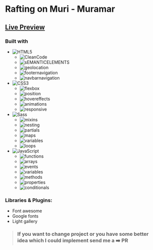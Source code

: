 # Rafting on Muri - Muramar

##  <a href="https://muramar.si/">Live Preview</a> 

### Built with


 - ![HTML5](https://img.shields.io/badge/HTML5-323330?style=for-the-badge&logo=html5&logoColor=F7DF1E)
    - ![CleanCode](https://img.shields.io/badge/CleanCode-1572B6?style=for-the-badge&logo=Clean-Code&logoColor=white)
    - ![sEMANTICELEMENTS](https://img.shields.io/badge/sEMANTICELEMENTS-1572B6?style=for-the-badge&logo=sEMANTICELEMENTS&logoColor=white) 
    - ![geolocation](https://img.shields.io/badge/geolocation-1572B6?style=for-the-badge&logo=geolocation&logoColor=white) 
    - ![footernavigation](https://img.shields.io/badge/footernavigation-1572B6?style=for-the-badge&logo=footernavigation&logoColor=white) 
    - ![navbarnavigation](https://img.shields.io/badge/navbarnavigation-1572B6?style=for-the-badge&logo=navbarnavigation&logoColor=white)
 - ![CSS3](https://img.shields.io/badge/CSS3-323330?style=for-the-badge&logo=css3&logoColor=F7DF1E)
     - ![flexbox](https://img.shields.io/badge/flexbox-1572B6?style=for-the-badge&logo=flexbox&logoColor=F7DF1E)
     - ![position](https://img.shields.io/badge/position-1572B6?style=for-the-badge&logo=position&logoColor=F7DF1E)
     - ![hovereffects](https://img.shields.io/badge/hovereffects-1572B6?style=for-the-badge&logo=hovereffects&logoColor=F7DF1E)
     - ![animations](https://img.shields.io/badge/animations-1572B6?style=for-the-badge&logo=animations&logoColor=F7DF1E)
     - ![responsive](https://img.shields.io/badge/responsive-1572B6?style=for-the-badge&logo=responsive&logoColor=F7DF1E)
 - ![Sass](https://img.shields.io/badge/Sass-323330?style=for-the-badge&logo=sass&logoColor=F7DF1E) 
     - ![mixins](https://img.shields.io/badge/mixins-1572B6?style=for-the-badge&logo=mixins&logoColor=F7DF1E)
     - ![nesting](https://img.shields.io/badge/nesting-1572B6?style=for-the-badge&logo=nesting&logoColor=F7DF1E)
     - ![partials](https://img.shields.io/badge/partials-1572B6?style=for-the-badge&logo=partials&logoColor=F7DF1E)
     - ![maps](https://img.shields.io/badge/maps-1572B6?style=for-the-badge&logo=maps&logoColor=F7DF1E)
     - ![variables](https://img.shields.io/badge/variables-1572B6?style=for-the-badge&logo=variables&logoColor=F7DF1E)
     - ![loops](https://img.shields.io/badge/loops-1572B6?style=for-the-badge&logo=loops&logoColor=F7DF1E)
 - ![JavaScript](https://img.shields.io/badge/JavaScript-323330?style=for-the-badge&logo=javascript&logoColor=F7DF1E)
    - ![functions](https://img.shields.io/badge/functions-1572B6?style=for-the-badge&logo=functions&logoColor=F7DF1E)
    - ![arrays](https://img.shields.io/badge/arrays-1572B6?style=for-the-badge&logo=arrays&logoColor=F7DF1E)
    - ![events](https://img.shields.io/badge/events-1572B6?style=for-the-badge&logo=events&logoColor=F7DF1E)
    - ![variables](https://img.shields.io/badge/variables-1572B6?style=for-the-badge&variables=loops&logoColor=F7DF1E)
    - ![methods](https://img.shields.io/badge/methods-1572B6?style=for-the-badge&methods=loops&logoColor=F7DF1E)
    - ![properties](https://img.shields.io/badge/properties-1572B6?style=for-the-badge&properties=loops&logoColor=F7DF1E)
    - ![conditionals](https://img.shields.io/badge/conditionals-1572B6?style=for-the-badge&conditionals=loops&logoColor=F7DF1E)


### Libraries & Plugins:
- Font awesome
- Google fonts
- Light gallery


> ### If you want to change project or you have some better idea which I could implement send me a :arrow_right: PR 
